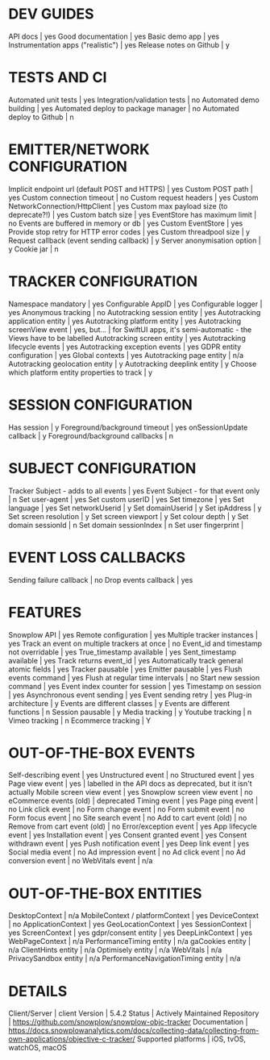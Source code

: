 # DEV GUIDES
API docs | yes
Good documentation | yes
Basic demo app | yes
Instrumentation apps ("realistic") | yes
Release notes on Github | y

# TESTS AND CI
Automated unit tests | yes
Integration/validation tests | no
Automated demo building | yes
Automated deploy to package manager | no
Automated deploy to Github | n

# EMITTER/NETWORK CONFIGURATION
Implicit endpoint url (default POST and HTTPS) | yes
Custom POST path | yes
Custom connection timeout | no
Custom request headers | yes
Custom NetworkConnection/HttpClient | yes
Custom max payload size (to deprecate?!) | yes
Custom batch size | yes
EventStore has maximum limit | no
Events are buffered in memory or db | yes
Custom EventStore | yes
Provide stop retry for HTTP error codes | yes
Custom threadpool size | y
Request callback (event sending callback) | y
Server anonymisation option | y
Cookie jar | n

# TRACKER CONFIGURATION
Namespace mandatory | yes
Configurable AppID | yes
Configurable logger | yes
Anonymous tracking | no
Autotracking session entity | yes
Autotracking application entity | yes
Autotracking platform entity | yes
Autotracking screenView event | yes, but... | for SwiftUI apps, it's semi-automatic - the Views have to be labelled
Autotracking screen entity | yes
Autotracking lifecycle events | yes
Autotracking exception events | yes
GDPR entity configuration | yes
Global contexts | yes
Autotracking page entity | n/a
Autotracking geolocation entity | y
Autotracking deeplink entity | y
Choose which platform entity properties to track | y

# SESSION CONFIGURATION
Has session | y
Foreground/background timeout | yes
onSessionUpdate callback | y
Foreground/background callbacks | n

# SUBJECT CONFIGURATION
Tracker Subject - adds to all events | yes
Event Subject - for that event only | n
Set user-agent | yes
Set custom userID | yes
Set timezone | yes
Set language | yes
Set networkUserid | y
Set domainUserid | y
Set ipAddress | y
Set screen resolution | y
Set screen viewport | y
Set colour depth | y
Set domain sessionId | n
Set domain sessionIndex | n
Set user fingerprint | 

# EVENT LOSS CALLBACKS
Sending failure callback | no
Drop events callback | yes

# FEATURES
Snowplow API | yes
Remote configuration | yes
Multiple tracker instances | yes
Track an event on multiple trackers at once | no
Event_id and timestamp not overridable | yes
True_timestamp available | yes
Sent_timestamp available | yes
Track returns event_id | yes
Automatically track general atomic fields | yes
Tracker pausable | yes
Emitter pausable | yes
Flush events command | yes
Flush at regular time intervals | no
Start new session command | yes
Event index counter for session | yes
Timestamp on session | yes
Asynchronous event sending | yes
Event sending retry | yes
Plug-in architecture | y
Events are different classes | y
Events are different functions | n
Session pausable | y
Media tracking | y
Youtube tracking | n
Vimeo tracking | n
Ecommerce tracking | Y

# OUT-OF-THE-BOX EVENTS
Self-describing event | yes
Unstructured event | no
Structured event | yes
Page view event | yes | labelled in the API docs as deprecated, but it isn't actually
Mobile screen view event | yes
Snowplow screen view event | no
eCommerce events (old) | deprecated
Timing event | yes
Page ping event | no
Link click event | no
Form change event | no
Form submit event | no
Form focus event | no
Site search event | no
Add to cart event (old) | no
Remove from cart event (old) | no
Error/exception event | yes
App lifecycle event | yes
Installation event | yes
Consent granted event | yes
Consent withdrawn event | yes
Push notification event | yes
Deep link event | yes
Social media event | no
Ad impression event | no
Ad click event | no
Ad conversion event | no
WebVitals event | n/a

# OUT-OF-THE-BOX ENTITIES
DesktopContext | n/a
MobileContext / platformContext | yes
DeviceContext | no
ApplicationContext | yes
GeoLocationContext | yes
SessionContext | yes
ScreenContext | yes
gdpr/consent entity | yes
DeepLinkContext | yes
WebPageContext | n/a
PerformanceTiming entity | n/a
gaCookies entity | n/a
ClientHints entity | n/a
Optimisely entity | n/a
WebVitals | n/a
PrivacySandbox entity | n/a
PerformanceNavigationTiming entity | n/a

# DETAILS
Client/Server | client
Version | 5.4.2
Status | Actively Maintained
Repository | https://github.com/snowplow/snowplow-objc-tracker
Documentation | https://docs.snowplowanalytics.com/docs/collecting-data/collecting-from-own-applications/objective-c-tracker/
Supported platforms | iOS, tvOS, watchOS, macOS
